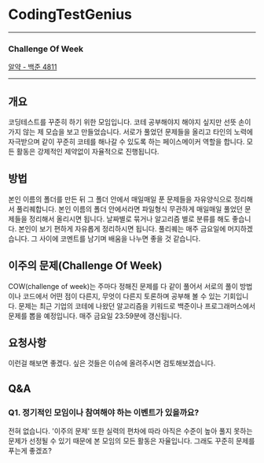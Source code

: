 # CodingTestGenius

---
### Challenge Of Week


[알약 - 백준 4811](https://www.acmicpc.net/problem/4811)


---



## 개요
코딩테스트를 꾸준히 하기 위한 모임입니다. 
코테 공부해야지 해야지 싶지만 선뜻 손이 가지 않는 제 모습을 보고 만들었습니다.
서로가 풀었던 문제들을 올리고 타인의 노력에 자극받으며 같이 꾸준히 코테를 해나갈 수 있도록 하는 페이스메이커 역할을 합니다.
모든 활동은 강제적인 제약없이 자율적으로 진행됩니다.

## 방법
본인 이름의 폴더를 만든 뒤 그 폴더 안에서 매일매일 푼 문제들을 자유양식으로 정리해서 풀리퀘합니다.
본인 이름의 폴더 안에서라면 파일형식 무관하게 매일매일 풀었던 문제들을 정리해서 올리시면 됩니다. 날짜별로 묶거나 알고리즘 별로 분류를 해도 좋습니다. 본인이 보기 편하게 자유롭게 정리하시면 됩니다.
풀리퀘는 매주 금요일에 머지하겠습니다. 그 사이에 코멘트를 남기며 배움을 나누면 좋을 것 같습니다.

## 이주의 문제(Challenge Of Week)
COW(challenge of week)는 주마다 정해진 문제를 다 같이 풀어서 서로의 풀이 방법이나 코드에서 어떤 점이 다른지, 무엇이 다른지 토론하며 공부해 볼 수 있는 기회입니다.
문제는 최근 기업의 코테에 나왔던 알고리즘을 키워드로 백준이나 프로그래머스에서 문제를 뽑을 예정입니다. 매주 금요일 23:59분에 갱신됩니다.

## 요청사항
이런걸 해보면 좋겠다. 싶은 것들은 이슈에 올려주시면 검토해보겠습니다.

## Q&A
### Q1. 정기적인 모임이나 참여해야 하는 이벤트가 있을까요?
전혀 없습니다. '이주의 문제' 또한 실력의 편차에 따라 아직은 수준이 높아 풀지 못하는 문제가 선정될 수 있기 때문에 본 모임의 모든 활동은 자율입니다. 그래도 꾸준히 문제를 푸는게 좋겠죠?


